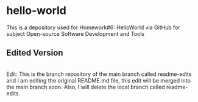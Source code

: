 # hello-world
This is a depository used for Homework#6: HelloWorld via GitHub for subject Open-source Software Development and Tools

## Edited Version
</br>Edit: This is the branch repository of the main branch called readme-edits and I am editing the original README.md file, this edit will be merged into the main branch soon. Also, I will delete the local branch called readme-edits.
